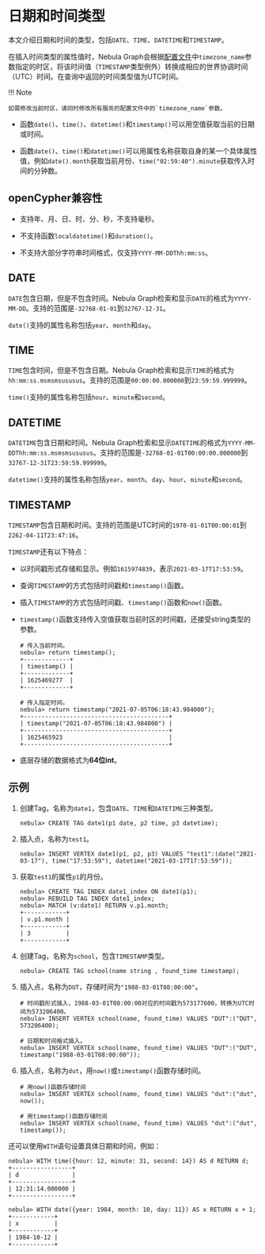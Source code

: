 # 日期和时间类型

本文介绍日期和时间的类型，包括`DATE`、`TIME`、`DATETIME`和`TIMESTAMP`。

在插入时间类型的属性值时，Nebula Graph会根据[配置文件](../../5.configurations-and-logs/1.configurations/1.configurations.md)中`timezone_name`参数指定的时区，将该时间值（`TIMESTAMP`类型例外）转换成相应的世界协调时间（UTC）时间。在查询中返回的时间类型值为UTC时间。

!!! Note

    如需修改当前时区，请同时修改所有服务的配置文件中的`timezone_name`参数。

- 函数`date()`、`time()`、`datetime()`和`timestamp()`可以用空值获取当前的日期或时间。

- 函数`date()`、`time()`和`datetime()`可以用属性名称获取自身的某一个具体属性值，例如`date().month`获取当前月份、`time("02:59:40").minute`获取传入时间的分钟数。

## openCypher兼容性

- 支持年、月、日、时、分、秒，不支持毫秒。

- 不支持函数`localdatetime()`和`duration()`。

- 不支持大部分字符串时间格式，仅支持`YYYY-MM-DDThh:mm:ss`。

## DATE

`DATE`包含日期，但是不包含时间。Nebula Graph检索和显示`DATE`的格式为`YYYY-MM-DD`。支持的范围是`-32768-01-01`到`32767-12-31`。

`date()`支持的属性名称包括`year`、`month`和`day`。

## TIME

`TIME`包含时间，但是不包含日期。Nebula Graph检索和显示`TIME`的格式为`hh:mm:ss.msmsmsususus`。支持的范围是`00:00:00.000000`到`23:59:59.999999`。

`time()`支持的属性名称包括`hour`、`minute`和`second`。

## DATETIME

`DATETIME`包含日期和时间。Nebula Graph检索和显示`DATETIME`的格式为`YYYY-MM-DDThh:mm:ss.msmsmsususus`。支持的范围是`-32768-01-01T00:00:00.000000`到`32767-12-31T23:59:59.999999`。

`datetime()`支持的属性名称包括`year`、`month`、`day`、`hour`、`minute`和`second`。

## TIMESTAMP

`TIMESTAMP`包含日期和时间。支持的范围是UTC时间的`1970-01-01T00:00:01`到`2262-04-11T23:47:16`。

`TIMESTAMP`还有以下特点：

- 以时间戳形式存储和显示。例如`1615974839`，表示`2021-03-17T17:53:59`。

- 查询`TIMESTAMP`的方式包括时间戳和`timestamp()`函数。

- 插入`TIMESTAMP`的方式包括时间戳、`timestamp()`函数和`now()`函数。

- `timestamp()`函数支持传入空值获取当前时区的时间戳，还接受string类型的参数。
   
   ```ngql
   # 传入当前时间。
   nebula> return timestamp();
   +-------------+
   | timestamp() |
   +-------------+
   | 1625469277  |
   +-------------+

   # 传入指定时间。
   nebula> return timestamp("2021-07-05T06:18:43.984000");
   +-----------------------------------------+
   | timestamp("2021-07-05T06:18:43.984000") |
   +-----------------------------------------+
   | 1625465923                              |
   +-----------------------------------------+
   ```

- 底层存储的数据格式为**64位int**。

## 示例

1. 创建Tag，名称为`date1`，包含`DATE`、`TIME`和`DATETIME`三种类型。

    ```ngql
    nebula> CREATE TAG date1(p1 date, p2 time, p3 datetime);
    ```

2. 插入点，名称为`test1`。

    ```ngql
    nebula> INSERT VERTEX date1(p1, p2, p3) VALUES "test1":(date("2021-03-17"), time("17:53:59"), datetime("2021-03-17T17:53:59"));
    ```

3. 获取`test1`的属性`p1`的月份。

    ```ngql
    nebula> CREATE TAG INDEX date1_index ON date1(p1);
    nebula> REBUILD TAG INDEX date1_index;
    nebula> MATCH (v:date1) RETURN v.p1.month;
    +------------+
    | v.p1.month |
    +------------+
    | 3          |
    +------------+
    ```

4. 创建Tag，名称为`school`，包含`TIMESTAMP`类型。

    ```ngql
    nebula> CREATE TAG school(name string , found_time timestamp);
    ```

5. 插入点，名称为`DUT`，存储时间为`"1988-03-01T08:00:00"`。

    ```ngql
    # 时间戳形式插入，1988-03-01T08:00:00对应的时间戳为573177600，转换为UTC时间为573206400。
    nebula> INSERT VERTEX school(name, found_time) VALUES "DUT":("DUT", 573206400);

    # 日期和时间格式插入。
    nebula> INSERT VERTEX school(name, found_time) VALUES "DUT":("DUT", timestamp("1988-03-01T08:00:00"));
    ```

6. 插入点，名称为`dut`，用`now()`或`timestamp()`函数存储时间。

    ```ngql
    # 用now()函数存储时间
    nebula> INSERT VERTEX school(name, found_time) VALUES "dut":("dut", now());

    # 用timestamp()函数存储时间
    nebula> INSERT VERTEX school(name, found_time) VALUES "dut":("dut", timestamp());
    ```

还可以使用`WITH`语句设置具体日期和时间，例如：

```ngql
nebula> WITH time({hour: 12, minute: 31, second: 14}) AS d RETURN d;
+-----------------+
| d               |
+-----------------+
| 12:31:14.000000 |
+-----------------+

nebula> WITH date({year: 1984, month: 10, day: 11}) AS x RETURN x + 1;
+------------+
| x          |
+------------+
| 1984-10-12 |
+------------+
```
